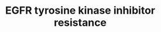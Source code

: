 ---
annotations:
- id: PW:0000298
  parent: signaling pathway
  type: Pathway Ontology
  value: altered growth factor signaling pathway
- id: PW:0001537
  parent: signaling pathway
  type: Pathway Ontology
  value: altered tyrosine-specific protein kinase mediated signaling pathway
- id: PW:0001195
  parent: signaling pathway
  type: Pathway Ontology
  value: tyrosine-specific protein kinase mediated signaling pathway
authors:
- Khanspers
- Egonw
- Marvin M2
- Fehrhart
- DeSl
- Eweitz
- Ash iyer
citedin:
- link: PMC9614744
  title: Shared mechanisms and crosstalk of COVID-19 and osteoporosis via vitamin
    D (2022)
- link: 10.3389/fimmu.2021.769011
  title: 'A Practical Strategy for Exploring the Pharmacological Mechanism of Luteolin
    Against COVID-19/Asthma Comorbidity: Findings of System Pharmacology and Bioinformatics
    Analysis (2024)'
- link: 10.47717/turkjsurg.2025.2025-3-33
  title: 'Genetic profiling and pathway analysis in bladder carcinoma: Implications
    for therapeutic targeting (2025)'
communities:
- CPTAC
- ONTOX
description: Tyrosine kinase inhibitors (TKIs) are drugs that inhibit the phosphorylation,
  and subsequent activation, of tyrosine kinases. TKIs are typically used as cancer
  therapeutics, but development of resistance to TKIs in cancers is common. This pathway
  describes several mechanisms of TKI resistance in the context of EGFR signaling.
  Epidermal Growth Factor Receptor, EGFR, is a transmembrane tyrosine kinase that
  binds to the EGF-family of ligands. It activates several downstream signaling cascades,
  including MAPK, and leads to DNA synthesis and cell proliferation. Mutations and
  over-expression in EGFR is implicated in many cancers.  The section of the pathway
  outlined in pink corresponds to mechanisms of TKI resistance.  This pathway was
  based on [KEGG](https://www.kegg.jp/kegg-bin/show_pathway?hsa01521). Protein phosphorylation
  sites were added based on information from PhosphoSitePlus (R), www.phosphosite.org.
last-edited: 2025-05-04
ndex: 825693c1-8b6d-11eb-9e72-0ac135e8bacf
organisms:
- Homo sapiens
redirect_from:
- /index.php/Pathway:WP4806
- /instance/WP4806
- /instance/WP4806_r138787
revision: r138787
schema-jsonld:
- '@context': https://schema.org/
  '@id': https://wikipathways.github.io/pathways/WP4806.html
  '@type': Dataset
  creator:
    '@type': Organization
    name: WikiPathways
  description: Tyrosine kinase inhibitors (TKIs) are drugs that inhibit the phosphorylation,
    and subsequent activation, of tyrosine kinases. TKIs are typically used as cancer
    therapeutics, but development of resistance to TKIs in cancers is common. This
    pathway describes several mechanisms of TKI resistance in the context of EGFR
    signaling. Epidermal Growth Factor Receptor, EGFR, is a transmembrane tyrosine
    kinase that binds to the EGF-family of ligands. It activates several downstream
    signaling cascades, including MAPK, and leads to DNA synthesis and cell proliferation.
    Mutations and over-expression in EGFR is implicated in many cancers.  The section
    of the pathway outlined in pink corresponds to mechanisms of TKI resistance.  This
    pathway was based on [KEGG](https://www.kegg.jp/kegg-bin/show_pathway?hsa01521).
    Protein phosphorylation sites were added based on information from PhosphoSitePlus
    (R), www.phosphosite.org.
  keywords:
  - AKT1
  - AKT2
  - AKT3
  - ARAF
  - AXL
  - BAD
  - BAX
  - BCL2
  - BCL2L1
  - BCL2L11
  - BIM
  - BRAF
  - CCND1
  - Diacylglycerol
  - EGF
  - EGFR
  - EIF4E
  - EIF4E2
  - EIF4EBP1
  - ERBB2
  - ERBB3
  - Erlotinib
  - FGF2
  - FGFR2
  - FGFR3
  - FOXO3
  - GAB1
  - GAS6
  - GRB2
  - GSK3B
  - Gefitinib
  - HGF
  - HRAS
  - IGF1
  - IGF1R
  - IL6
  - IL6R
  - JAK1
  - JAK2
  - KDR
  - KRAS
  - MAP2K1
  - MAP2K2
  - MAPK1
  - MAPK3
  - MET
  - MRAS
  - MTOR
  - MYC
  - NF1
  - NRAS
  - NRG1
  - NRG2
  - PDGFA
  - PDGFB
  - PDGFC
  - PDGFD
  - PDGFRA
  - PDGFRB
  - PDPK1
  - PIK3CA
  - PIK3CB
  - PIK3CD
  - PIK3R1
  - PIK3R2
  - PIK3R3
  - PIP2
  - PIP3
  - PLCG1
  - PLCG2
  - PRKCA
  - PRKCB
  - PRKCG
  - PTEN
  - RAF1
  - RPS6
  - RPS6KB1
  - RPS6KB2
  - RRAS
  - RRAS2
  - SHC1
  - SHC2
  - SHC3
  - SHC4
  - SOS1
  - SOS2
  - SRC
  - STAT3
  - TGFA
  - VEGFA
  license: CC0
  name: EGFR tyrosine kinase inhibitor resistance
seo: CreativeWork
title: EGFR tyrosine kinase inhibitor resistance
wpid: WP4806
---